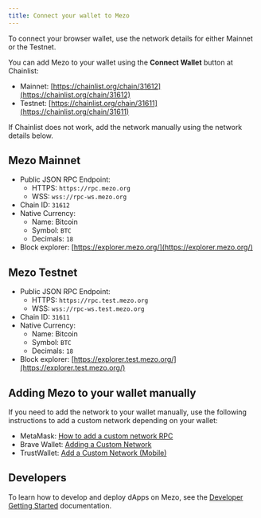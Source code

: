 ```yaml
---
title: Connect your wallet to Mezo
---
```


To connect your browser wallet, use the network details for either Mainnet or the Testnet.

You can add Mezo to your wallet using the **Connect Wallet** button at Chainlist:

- Mainnet: [https://chainlist.org/chain/31612](https://chainlist.org/chain/31612)
- Testnet: [https://chainlist.org/chain/31611](https://chainlist.org/chain/31611)

If Chainlist does not work, add the network manually using the network details below.

## Mezo Mainnet

* Public JSON RPC Endpoint:
  * HTTPS: `https://rpc.mezo.org`
  * WSS: `wss://rpc-ws.mezo.org`
* Chain ID: `31612`
* Native Currency:
  * Name: Bitcoin
  * Symbol: `BTC`
  * Decimals: `18`
* Block explorer: [https://explorer.mezo.org/](https://explorer.mezo.org/)

## Mezo Testnet

* Public JSON RPC Endpoint:
  * HTTPS: `https://rpc.test.mezo.org`
  * WSS: `wss://rpc-ws.test.mezo.org`
* Chain ID: `31611`
* Native Currency:
  * Name: Bitcoin
  * Symbol: `BTC`
  * Decimals: `18`
* Block explorer: [https://explorer.test.mezo.org/](https://explorer.test.mezo.org/)

## Adding Mezo to your wallet manually

If you need to add the network to your wallet manually, use the following instructions to add a custom network depending on your wallet:

* MetaMask: [How to add a custom network RPC](https://support.metamask.io/networks-and-sidechains/managing-networks/how-to-add-a-custom-network-rpc/)
* Brave Wallet: [Adding a Custom Network](https://support.brave.com/hc/en-us/articles/15614704959757-Adding-a-New-Chain)
* TrustWallet: [Add a Custom Network (Mobile)](https://community.trustwallet.com/t/how-to-add-a-custom-network-on-the-trust-wallet-mobile-app/626781)

## Developers

To learn how to develop and deploy dApps on Mezo, see the [Developer Getting Started](/docs/developers/getting-started/) documentation.
